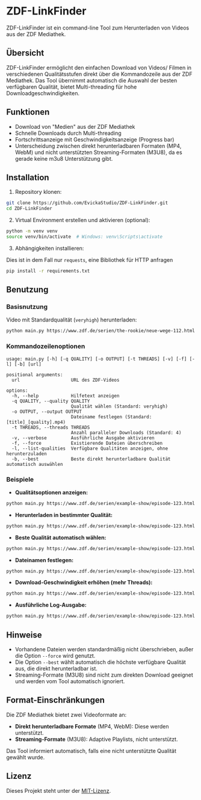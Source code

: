# ZDF-LinkFinder

ZDF-LinkFinder ist ein command-line Tool zum Herunterladen von Videos aus der ZDF Mediathek.

## Übersicht

ZDF-LinkFinder ermöglicht den einfachen Download von Videos/ Filmen in verschiedenen Qualitätsstufen direkt über die Kommandozeile aus der ZDF Mediathek. Das Tool übernimmt automatisch die Auswahl der besten verfügbaren Qualität, bietet Multi-threading für hohe Downloadgeschwindigkeiten.

## Funktionen

- Download von "Medien" aus der ZDF Mediathek
- Schnelle Downloads durch Multi-threading
- Fortschrittsanzeige mit Geschwindigkeitsanzeige (Progress bar)
- Unterscheidung zwischen direkt herunterladbaren Formaten (MP4, WebM) und nicht unterstützten Streaming-Formaten (M3U8), da es gerade keine m3u8 Unterstützung gibt.

## Installation

1. Repository klonen:

```bash
git clone https://github.com/EvickaStudio/ZDF-LinkFinder.git
cd ZDF-LinkFinder
```

2. Virtual Environment erstellen und aktivieren (optional):

```bash
python -m venv venv
source venv/bin/activate  # Windows: venv\Scripts\activate
```

3. Abhängigkeiten installieren:

Dies ist in dem Fall nur `requests`, eine Bibliothek für HTTP anfragen

```bash
pip install -r requirements.txt
```

## Benutzung

### Basisnutzung

Video mit Standardqualität (`veryhigh`) herunterladen:

```bash
python main.py https://www.zdf.de/serien/the-rookie/neue-wege-112.html
```

### Kommandozeilenoptionen

```
usage: main.py [-h] [-q QUALITY] [-o OUTPUT] [-t THREADS] [-v] [-f] [-l] [-b] [url]

positional arguments:
  url                   URL des ZDF-Videos

options:
  -h, --help            Hilfetext anzeigen
  -q QUALITY, --quality QUALITY
                        Qualität wählen (Standard: veryhigh)
  -o OUTPUT, --output OUTPUT
                        Dateiname festlegen (Standard: [title]_[quality].mp4)
  -t THREADS, --threads THREADS
                        Anzahl paralleler Downloads (Standard: 4)
  -v, --verbose         Ausführliche Ausgabe aktivieren
  -f, --force           Existierende Dateien überschreiben
  -l, --list-qualities  Verfügbare Qualitäten anzeigen, ohne herunterzuladen
  -b, --best            Beste direkt herunterladbare Qualität automatisch auswählen
```

### Beispiele

- **Qualitätsoptionen anzeigen:**

```bash
python main.py https://www.zdf.de/serien/example-show/episode-123.html --list-qualities
```

- **Herunterladen in bestimmter Qualität:**

```bash
python main.py https://www.zdf.de/serien/example-show/episode-123.html --quality high
```

- **Beste Qualität automatisch wählen:**

```bash
python main.py https://www.zdf.de/serien/example-show/episode-123.html --best
```

- **Dateinamen festlegen:**

```bash
python main.py https://www.zdf.de/serien/example-show/episode-123.html -o my_video.mp4
```

- **Download-Geschwindigkeit erhöhen (mehr Threads):**

```bash
python main.py https://www.zdf.de/serien/example-show/episode-123.html --threads 8
```

- **Ausführliche Log-Ausgabe:**

```bash
python main.py https://www.zdf.de/serien/example-show/episode-123.html -v
```

## Hinweise

- Vorhandene Dateien werden standardmäßig nicht überschrieben, außer die Option `--force` wird genutzt.
- Die Option `--best` wählt automatisch die höchste verfügbare Qualität aus, die direkt herunterladbar ist.
- Streaming-Formate (M3U8) sind nicht zum direkten Download geeignet und werden vom Tool automatisch ignoriert.

## Format-Einschränkungen

Die ZDF Mediathek bietet zwei Videoformate an:

- **Direkt herunterladbare Formate** (MP4, WebM): Diese werden unterstützt.
- **Streaming-Formate** (M3U8): Adaptive Playlists, nicht unterstützt.

Das Tool informiert automatisch, falls eine nicht unterstützte Qualität gewählt wurde.

<!-- ## Screenshots -->

## Lizenz

Dieses Projekt steht unter der [MIT-Lizenz](LICENSE).
